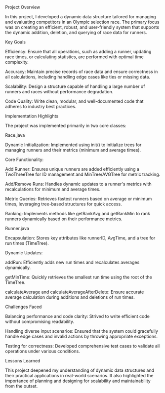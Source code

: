 Project Overview

In this project, I developed a dynamic data structure tailored for managing and evaluating competitors in an Olympic selection race. The primary focus was on creating an efficient, robust, and user-friendly system that supports the dynamic addition, deletion, and querying of race data for runners.

Key Goals

Efficiency: Ensure that all operations, such as adding a runner, updating race times, or calculating statistics, are performed with optimal time complexity.

Accuracy: Maintain precise records of race data and ensure correctness in all calculations, including handling edge cases like ties or missing data.

Scalability: Design a structure capable of handling a large number of runners and races without performance degradation.

Code Quality: Write clean, modular, and well-documented code that adheres to industry best practices.

Implementation Highlights

The project was implemented primarily in two core classes:

Race.java

Dynamic Initialization: Implemented using init() to initialize trees for managing runners and their metrics (minimum and average times).

Core Functionality:

Add Runner: Ensures unique runners are added efficiently using a TwoThreeTree for ID management and MinTree/AVGTree for metric tracking.

Add/Remove Runs: Handles dynamic updates to a runner's metrics with recalculations for minimum and average times.

Metric Queries: Retrieves fastest runners based on average or minimum times, leveraging tree-based structures for quick access.

Ranking: Implements methods like getRankAvg and getRankMin to rank runners dynamically based on their performance metrics.

Runner.java

Encapsulation: Stores key attributes like runnerID, AvgTime, and a tree for run times (TimeTree).

Dynamic Updates:

addRun: Efficiently adds new run times and recalculates averages dynamically.

getMinTime: Quickly retrieves the smallest run time using the root of the TimeTree.

calculateAverage and calculateAverageAfterDelete: Ensure accurate average calculation during additions and deletions of run times.

Challenges Faced

Balancing performance and code clarity: Strived to write efficient code without compromising readability.

Handling diverse input scenarios: Ensured that the system could gracefully handle edge cases and invalid actions by throwing appropriate exceptions.

Testing for correctness: Developed comprehensive test cases to validate all operations under various conditions.

Lessons Learned

This project deepened my understanding of dynamic data structures and their practical applications in real-world scenarios. It also highlighted the importance of planning and designing for scalability and maintainability from the outset.
